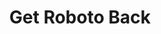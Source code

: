 ---
title: Get Roboto Back
type: Flashable Zip
pic: https://cerberusos.github.io/img/addons/getrobotoback.jpg
desc: Did you miss the original Roboto system font? We don't but, for those who want to get the default font back, here's your help zip
download: https://github.com/cerberusos/ExtraStuff/blob/master/GetRobotoBack.zip?raw=true
---